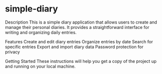 # simple-diary

Description
This is a simple diary application that allows users to create and manage their personal diaries. It provides a straightforward interface for writing and organizing daily entries.

Features
Create and edit diary entries
Organize entries by date
Search for specific entries
Export and import diary data
Password protection for privacy

Getting Started
These instructions will help you get a copy of the project up and running on your local machine.
